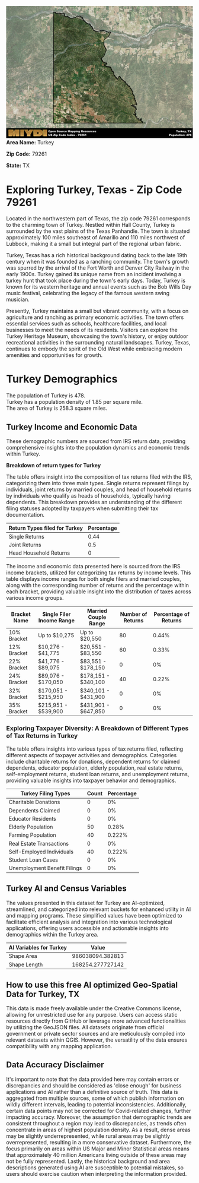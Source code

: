 ![Image Alt Text](../_images/79261.png)
**Area Name:** Turkey

**Zip Code:** 79261

**State:** TX


# Exploring Turkey, Texas - Zip Code 79261

Located in the northwestern part of Texas, the zip code 79261 corresponds to the charming town of Turkey. Nestled within Hall County, Turkey is surrounded by the vast plains of the Texas Panhandle. The town is situated approximately 100 miles southeast of Amarillo and 110 miles northwest of Lubbock, making it a small but integral part of the regional urban fabric.

Turkey, Texas has a rich historical background dating back to the late 19th century when it was founded as a ranching community. The town's growth was spurred by the arrival of the Fort Worth and Denver City Railway in the early 1900s. Turkey gained its unique name from an incident involving a turkey hunt that took place during the town's early days. Today, Turkey is known for its western heritage and annual events such as the Bob Wills Day music festival, celebrating the legacy of the famous western swing musician.

Presently, Turkey maintains a small but vibrant community, with a focus on agriculture and ranching as primary economic activities. The town offers essential services such as schools, healthcare facilities, and local businesses to meet the needs of its residents. Visitors can explore the Turkey Heritage Museum, showcasing the town's history, or enjoy outdoor recreational activities in the surrounding natural landscapes. Turkey, Texas, continues to embody the spirit of the Old West while embracing modern amenities and opportunities for growth.

# Turkey Demographics

The population of Turkey is 478.  
Turkey has a population density of 1.85 per square mile.  
The area of Turkey is 258.3 square miles.  

## Turkey Income and Economic Data

These demographic numbers are sourced from IRS return data, providing comprehensive insights into the population dynamics and economic trends within Turkey.

**Breakdown of return types for Turkey**

The table offers insight into the composition of tax returns filed with the IRS, categorizing them into three main types. Single returns represent filings by individuals, joint returns by married couples, and head of household returns by individuals who qualify as heads of households, typically having dependents. This breakdown provides an understanding of the different filing statuses adopted by taxpayers when submitting their tax documentation.

| Return Types filed for Turkey                              | Percentage          |
|----------------------------------------------------------|---------------------|
| Single Returns                                            | 0.44 |
| Joint Returns                                             | 0.5 |
| Head Household Returns                                    | 0 |

The income and economic data presented here is sourced from the IRS income brackets, utilized for categorizing tax returns by income levels. This table displays income ranges for both single filers and married couples, along with the corresponding number of returns and the percentage within each bracket, providing valuable insight into the distribution of taxes across various income groups.

| Bracket Name       | Single Filer Income Range | Married Couple Range | Number of Returns | Percentage of Returns |
|--------------------|----------------------------|----------------------|-------------------|-----------------------|
| 10% Bracket        | Up to $10,275              | Up to $20,550        | 80 | 0.44% |
| 12% Bracket        | $10,276 - $41,775          | $20,551 - $83,550    | 60 | 0.33% |
| 22% Bracket        | $41,776 - $89,075          | $83,551 - $178,150   | 0 | 0% |
| 24% Bracket        | $89,076 - $170,050         | $178,151 - $340,100  | 40 | 0.22% |
| 32% Bracket        | $170,051 - $215,950        | $340,101 - $431,900  | 0 | 0% |
| 35% Bracket        | $215,951 - $539,900        | $431,901 - $647,850  | 0 | 0% |

### Exploring Taxpayer Diversity: A Breakdown of Different Types of Tax Returns in Turkey

The table offers insights into various types of tax returns filed, reflecting different aspects of taxpayer activities and demographics. Categories include charitable returns for donations, dependent returns for claimed dependents, educator population, elderly population, real estate returns, self-employment returns, student loan returns, and unemployment returns, providing valuable insights into taxpayer behavior and demographics.

| Turkey Filing Types                    | Count | Percentage |
|--------------------------------------|-------|------------|
| Charitable Donations                 | 0 | 0% |
| Dependents Claimed                   | 0 | 0% |
| Educator Residents                   | 0 | 0% |
| Elderly Population                   | 50 | 0.28% |
| Farming Population                   | 40 | 0.222% |
| Real Estate Transactions             | 0 | 0% |
| Self-Employed Individuals            | 40 | 0.222% |
| Student Loan Cases                   | 0 | 0% |
| Unemployment Benefit Filings         | 0 | 0% |

## Turkey AI and Census Variables

The values presented in this dataset for Turkey are AI-optimized, streamlined, and categorized into relevant buckets for enhanced utility in AI and mapping programs. These simplified values have been optimized to facilitate efficient analysis and integration into various technological applications, offering users accessible and actionable insights into demographics within the Turkey area.

| AI Variables for Turkey | Value |
|-------------|-------|
| Shape Area | 986038094.382813 |
| Shape Length | 168254.277727142 |

## How to use this free AI optimized Geo-Spatial Data for Turkey, TX

This data is made freely available under the Creative Commons license, allowing for unrestricted use for any purpose. Users can access static resources directly from GitHub or leverage more advanced functionalities by utilizing the GeoJSON files. All datasets originate from official government or private sector sources and are meticulously compiled into relevant datasets within QGIS. However, the versatility of the data ensures compatibility with any mapping application.

## Data Accuracy Disclaimer
It's important to note that the data provided here may contain errors or discrepancies and should be considered as 'close enough' for business applications and AI rather than a definitive source of truth. This data is aggregated from multiple sources, some of which publish information on wildly different intervals, leading to potential inconsistencies. Additionally, certain data points may not be corrected for Covid-related changes, further impacting accuracy. Moreover, the assumption that demographic trends are consistent throughout a region may lead to discrepancies, as trends often concentrate in areas of highest population density. As a result, dense areas may be slightly underrepresented, while rural areas may be slightly overrepresented, resulting in a more conservative dataset. Furthermore, the focus primarily on areas within US Major and Minor Statistical areas means that approximately 40 million Americans living outside of these areas may not be fully represented. Lastly, the historical background and area descriptions generated using AI are susceptible to potential mistakes, so users should exercise caution when interpreting the information provided.
